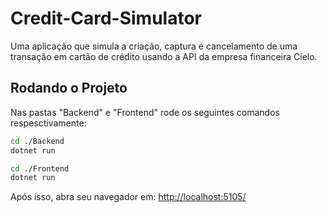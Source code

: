 # Credit-Card-Simulator
Uma aplicação que simula a criação, captura e cancelamento de uma transação em cartão de crédito usando a API da empresa financeira Cielo.
## Rodando o Projeto
Nas pastas "Backend" e "Frontend" rode os seguintes comandos respesctivamente:
```sh
cd ./Backend
dotnet run
```
```sh
cd ./Frontend
dotnet run
```
Após isso, abra seu navegador em: <a target="blank_" href="http://localhost:5088/">http://localhost:5105/</a>
